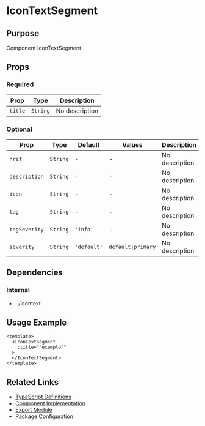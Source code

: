 # IconTextSegment

## Purpose

Component IconTextSegment

## Props

### Required
| Prop | Type | Description |
|------|------|-------------|
| `title` | `String` | No description |

### Optional
| Prop | Type | Default | Values | Description |
|------|------|---------|--------|-------------|
| `href` | `String` | - | - | No description |
| `description` | `String` | - | - | No description |
| `icon` | `String` | - | - | No description |
| `tag` | `String` | - | - | No description |
| `tagSeverity` | `String` | `'info'` | - | No description |
| `severity` | `String` | `'default'` | `default\|primary` | No description |

## Dependencies

### Internal
- ../icontext

## Usage Example

```vue
<template>
  <IconTextSegment
    :title=""exemplo""
  >
  </IconTextSegment>
</template>
```

## Related Links

- [TypeScript Definitions](./IconTextSegment.d.ts)
- [Component Implementation](./IconTextSegment.vue)
- [Export Module](./icontextsegment.js)
- [Package Configuration](./package.json)
